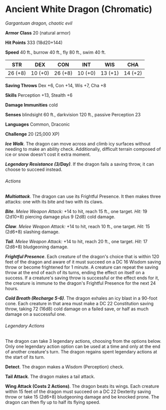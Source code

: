 # Ancient White Dragon (Chromatic)

*Gargantuan dragon, chaotic evil*

**Armor Class** 20 (natural armor)

**Hit Points** 333 (18d20+144)

**Speed** 40 ft., burrow 40 ft., fly 80 ft., swim 40 ft.

| STR      | DEX      | CON      | INT      | WIS      | CHA      |
|:--------:|:--------:|:--------:|:--------:|:--------:|:--------:|
| 26 (+8)  | 10 (+0)  | 26 (+8)  | 10 (+0)  | 13 (+1)  | 14 (+2)  |

**Saving Throws** Dex +6, Con +14, Wis +7, Cha +8

**Skills** Perception +13, Stealth +6

**Damage Immunities** cold

**Senses** blindsight 60 ft., darkvision 120 ft., passive Perception 23

**Languages** Common, Draconic

**Challenge** 20 (25,000 XP)

***Ice Walk***. The dragon can move across and climb icy surfaces without needing to make an ability check. Additionally, difficult terrain composed of ice or snow doesn't cost it extra moment.

***Legendary Resistance (3/Day)***. If the dragon fails a saving throw, it can choose to succeed instead.

###### Actions

***Multiattack***. The dragon can use its Frightful Presence. It then makes three attacks: one with its bite and two with its claws.

***Bite***. *Melee Weapon Attack:* +14 to hit, reach 15 ft., one target. *Hit:* 19 (2d10+8) piercing damage plus 9 (2d8) cold damage.

***Claw***. *Melee Weapon Attack:* +14 to hit, reach 10 ft., one target. *Hit:* 15 (2d6+8) slashing damage.

***Tail***. *Melee Weapon Attack:* +14 to hit, reach 20 ft., one target. *Hit:* 17 (2d8+8) bludgeoning damage.

***Frightful Presence***. Each creature of the dragon's choice that is within 120 feet of the dragon and aware of it must succeed on a DC 16 Wisdom saving throw or become frightened for 1 minute. A creature can repeat the saving throw at the end of each of its turns, ending the effect on itself on a success. If a creature's saving throw is successful or the effect ends for it, the creature is immune to the dragon's Frightful Presence for the next 24 hours.

***Cold Breath (Recharge 5-6)***. The dragon exhales an icy blast in a 90-foot cone. Each creature in that area must make a DC 22 Constitution saving throw, taking 72 (16d8) cold damage on a failed save, or half as much damage on a successful one.

###### Legendary Actions

The dragon can take 3 legendary actions, choosing from the options below. Only one legendary action option can be used at a time and only at the end of another creature's turn. The dragon regains spent legendary actions at the start of its turn.

**Detect**. The dragon makes a Wisdom (Perception) check.

**Tail Attack**. The dragon makes a tail attack.

**Wing Attack (Costs 2 Actions)**. The dragon beats its wings. Each creature within 15 feet of the dragon must succeed on a DC 22 Dexterity saving throw or take 15 (2d6+8) bludgeoning damage and be knocked prone. The dragon can then fly up to half its flying speed.